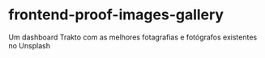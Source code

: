 # frontend-proof-images-gallery
Um dashboard Trakto com as melhores fotagrafias e fotógrafos existentes no Unsplash
